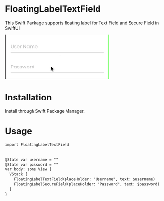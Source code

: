 # FloatingLabelTextField
This Swift Package supports floating label for Text Field and Secure Field in SwiftUI



![Screenshot](./images/example.gif)


# Installation
Install through Swift Package Manager.

# Usage

```
import FloatingLabelTextField


@State var username = ""
@State var password = ""
var body: some View {
  VStack {
    FloatingLabelTextField(placeHolder: "Username", text: $username)
    FloatingLabelSecureField(placeHolder: "Password", text: $password)
  }
}

```

